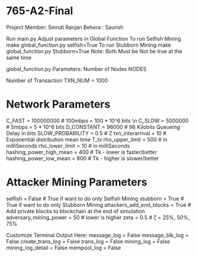 # 765-A2-Final
Project Member:
Smruti Ranjan Behera : 
Saurish

Run main.py
Adjust parameters in Global Function
To run Selfish Mining make global_function.py selfish=True
To run Stubborn Mining make global_function.py Stubborn=True
Note: Both Must be Not be true at the same time

global_function.py Parameters:
Number of Nodes
NODES 

Number of Transaction
TXN_NUM = 1000

# Network Parameters

C_FAST = 100000000  # 100mbps = 100 * 10^6 bits \n
C_SLOW = 5000000  # 5mbps = 5 * 10^6 bits
D_CONSTANT = 96000  # 96 Kilobits Queueing Delay in bits
SLOW_PROBABILITY = 0.5  # Z
txn_interarrival = 10  # Exponential distribution mean time T_tx
rho_upper_limit = 500  # in milliSeconds
rho_lower_limit = 10  # in milliSeconds
hashing_power_high_mean = 400  # Tk - lower is faster/better
hashing_power_low_mean = 800  # Tk - higher is slower/better

# Attacker Mining Parameters
selfish = False  # True if want to do only Selfish Mining
stubborn = True  # True if want to do only Stubborn Mining
attackers_add_end_blocks = True  # Add private blocks to blockchain at the end of simulation
adversary_mining_power = 50  # lower is higher
zeta = 0.5  # ζ = 25%, 50%, 75%

Customize Terminal Output Here:
message_log = False
message_blk_log = False
create_trans_log = False
trans_log = False
mining_log = False
mining_log_detail = False
mempool_log = False


